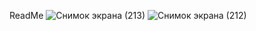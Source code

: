 ReadMe
![Снимок экрана (213)](https://github.com/aidyntazhibai/AndroidKotlin/assets/122878411/d61302f2-82da-4717-be2e-59964845d627)
![Снимок экрана (212)](https://github.com/aidyntazhibai/AndroidKotlin/assets/122878411/89fad09a-f9df-476b-8882-fca327619ed2)

